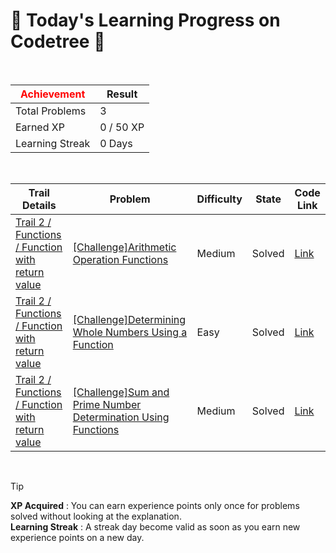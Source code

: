 # 🌲 Today's Learning Progress on Codetree 🌲

<br />

| <span style="color:red;display:block;text-align:center;"> **Achievement**</span> | Result |
|---|---|
|Total Problems| 3 |
| Earned XP | 0 / 50 XP |
| Learning Streak | 0 Days |

<br />

|Trail Details|Problem|Difficulty|State|Code Link|
|---|---|---|---|---|
|[Trail 2 / Functions / Function with return value](https://www.codetree.ai/trail-info/novice-mid/)|[[Challenge]Arithmetic Operation Functions](https://www.codetree.ai/trails/complete/curated-cards/challenge-quadratic-operations-function/)|Medium|Solved|[Link](https://github.com/kangmoonsu/DSA-study/blob/main/250808/Arithmetic%20Operation%20Functions/quadratic-operations-function.py)|
|[Trail 2 / Functions / Function with return value](https://www.codetree.ai/trail-info/novice-mid/)|[[Challenge]Determining Whole Numbers Using a Function](https://www.codetree.ai/trails/complete/curated-cards/challenge-determining-the-whole-number-using-a-function/)|Easy|Solved|[Link](https://github.com/kangmoonsu/DSA-study/blob/main/250808/Determining%20Whole%20Numbers%20Using%20a%20Function/determining-the-whole-number-using-a-function.py)|
|[Trail 2 / Functions / Function with return value](https://www.codetree.ai/trail-info/novice-mid/)|[[Challenge]Sum and Prime Number Determination Using Functions](https://www.codetree.ai/trails/complete/curated-cards/challenge-use-functions-to-determine-sums-and-decimals/)|Medium|Solved|[Link](https://github.com/kangmoonsu/DSA-study/blob/main/250808/Sum%20and%20Prime%20Number%20Determination%20Using%20Functions/use-functions-to-determine-sums-and-decimals.py)|


<br />

> [!TIP]
> **XP Acquired** : You can earn experience points only once for problems solved without looking at the explanation.  
> **Learning Streak** : A streak day become valid as soon as you earn new experience points on a new day.

